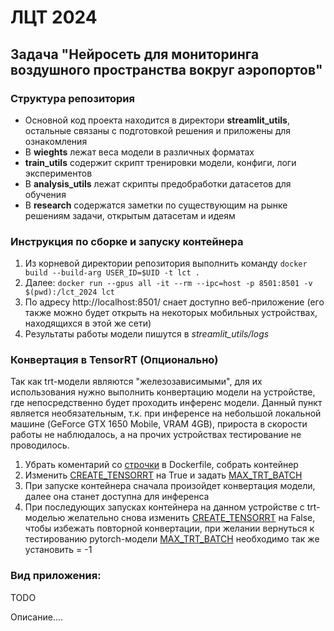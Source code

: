 # ЛЦТ 2024
## Задача "Нейросеть для мониторинга воздушного пространства вокруг аэропортов"

### Структура репозитория

- Основной код проекта находится в директори **streamlit_utils**, остальные связаны с подготовкой решения и приложены для ознакомления
- В **wieghts** лежат веса модели в различных форматах
- **train_utils** содержит скрипт тренировки модели, конфиги, логи экспериментов
- В **analysis_utils** лежат скрипты предобработки датасетов для обучения
- В **research** содержатся заметки по существующим на рынке решениям задачи, открытым датасетам и идеям

### Инструкция по сборке и запуску контейнера

1. Из корневой директории репозитория выполнить команду `docker build --build-arg USER_ID=$UID -t lct .`
2. Далее: `docker run --gpus all -it --rm --ipc=host -p 8501:8501 -v $(pwd):/lct_2024 lct`
3. По адресу http://localhost:8501/ снает доступно веб-приложение (его также можно будет открыть на некоторых мобильных устройствах, находящихся в этой же сети)
4. Результаты работы модели пишутся в *streamlit_utils/logs*

### Конвертация в TensorRT (Опционально)

Так как trt-модели являются "железозависимыми", для их использования нужно выполнить конвертацию модели на устройстве, где непосредственно будет проходить инференс модели. Данный пункт является необязательным, т.к. при инференсе на небольшой локальной машине (GeForce GTX 1650 Mobile, VRAM 4GB), прироста в скорости работы не наблюдалось, а на прочих устройствах тестирование не проводилось.

1. Убрать коментарий со [строчки](https://github.com/june94/lct_2024/blob/main/Dockerfile#L23) в Dockerfile, собрать контейнер
2. Изменить [CREATE_TENSORRT](https://github.com/june94/lct_2024/blob/main/streamlit_utils/config.py#L47) на True и задать [MAX_TRT_BATCH](https://github.com/june94/lct_2024/blob/main/streamlit_utils/config.py#L48)
3. При запуске контейнера сначала произойдет конвертация модели, далее она станет доступна для инференса
4. При последующих запусках контейнера на данном устройстве с trt-моделью желательно снова изменить [CREATE_TENSORRT](https://github.com/june94/lct_2024/blob/main/streamlit_utils/config.py#L47) на False, чтобы избежать повторной конвертации, при желании вернуться к тестированию pytorch-модели [MAX_TRT_BATCH](https://github.com/june94/lct_2024/blob/main/streamlit_utils/config.py#L48) необходимо так же установить = -1

### Вид приложения:
TODO


Описание....



